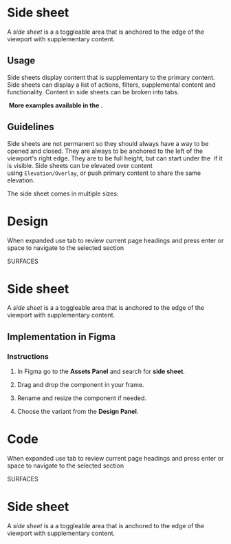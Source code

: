 # Side sheet

A _side sheet_ is a a toggleable area that is anchored to the edge of the viewport with supplementary content.

## Usage

Side sheets display content that is supplementary to the primary content. Side sheets can display a list of actions, filters, supplemental content and functionality. Content in side sheets can be broken into tabs.

 **More examples available in the** **.**

## Guidelines

Side sheets are not permanent so they should always have a way to be opened and closed. They are always to be anchored to the left of the viewport's right edge. They are to be full height, but can start under the  if it is visible. Side sheets can be elevated over content using `Elevation/Overlay`, or push primary content to share the same elevation.

The side sheet comes in multiple sizes:



# Design

When expanded use tab to review current page headings and press enter or space to navigate to the selected section

SURFACES

# Side sheet

A _side sheet_ is a a toggleable area that is anchored to the edge of the viewport with supplementary content.

## Implementation in Figma

### Instructions

1.  In Figma go to the **Assets Panel** and search for **side sheet**.
    
2.  Drag and drop the component in your frame.
    
3.  Rename and resize the component if needed.
    
4.  Choose the variant from the **Design Panel**.



# Code

When expanded use tab to review current page headings and press enter or space to navigate to the selected section

SURFACES

# Side sheet

A _side sheet_ is a a toggleable area that is anchored to the edge of the viewport with supplementary content.